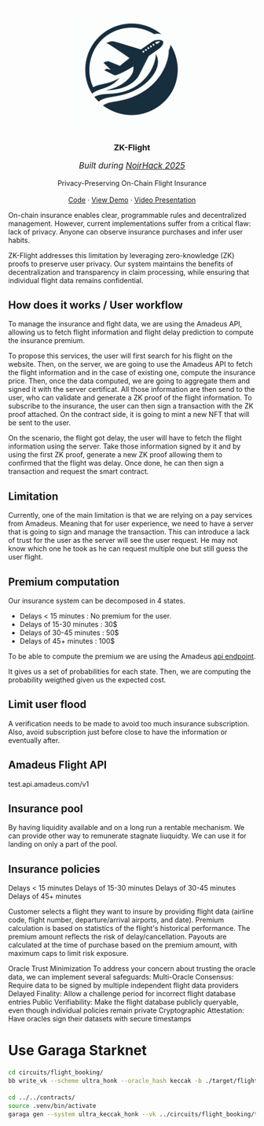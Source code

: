 <a id="readme-top"></a>

<br />
<div align="center">
  <a href="https://github.com/RegisGraptin/zk-flight-insurance">
    <img src="./logo.jpeg" alt="Logo" width="250" height="250">
  </a>

<h3 align="center">ZK-Flight</h3>
<p align="center" style="font-style: italic; font-size: 1.2em;">Built during <a href="https://www.noirhack.com/">NoirHack 2025</a></p>
  <p align="center">
    Privacy-Preserving On-Chain Flight Insurance
    <br />
    <br />
    <a href="https://github.com/RegisGraptin/zk-flight-insurance">Code</a>
    &middot;
    <a href="#">View Demo</a>
    &middot;
    <a href="#">Video Presentation</a>
    
  </p>
</div>


On-chain insurance enables clear, programmable rules and decentralized management. However, current implementations suffer from a critical flaw: lack of privacy. Anyone can observe insurance purchases and infer user habits.

ZK-Flight addresses this limitation by leveraging zero-knowledge (ZK) proofs to preserve user privacy. Our system maintains the benefits of decentralization and transparency in claim processing, while ensuring that individual flight data remains confidential.


## How does it works / User workflow

To manage the insurance and flght data, we are using the Amadeus API, allowing us to fetch flight information and flight delay prediction to compute the insurance premium. 

To propose this services, the user will first search for his flight on the website. Then, on the server, we are going to use the Amadeus API to fetch the flight information and in the case of existing one, compute the insurance price. Then, once the data computed, we are going to aggregate them and signed it with the server certificat. All those information are then send to the user, who can validate and generate a ZK proof of the flight information. To subscribe to the insurance, the user can then sign a transaction with the ZK proof attached. On the contract side, it is going to mint a new NFT that will be sent to the user.

On the scenario, the flight got delay, the user will have to fetch the flight information using the server. Take those information signed by it and by using the first ZK proof, generate a new ZK proof allowing them to confirmed that the flight was delay. Once done, he can then sign a transaction and request the smart contract.


## Limitation

Currently, one of the main limitation is that we are relying on a pay services from Amadeus. Meaning that for user experience, we need to have a server that is going to sign and manage the transaction. 
This can introduce a lack of trust for the user as the server will see the user request. He may not know which one he took as he can request multiple one but still guess the user flight. 


## Premium computation

Our insurance system can be decomposed in 4 states.

- Delays < 15 minutes : No premium for the user. 
- Delays of 15-30 minutes : 30$
- Delays of 30-45 minutes : 50$
- Delays of 45+ minutes : 100$

To be able to compute the premium we are using the Amadeus [api endpoint](https://developers.amadeus.com/self-service/category/flights/api-doc/flight-delay-prediction).

It gives us a set of probabilities for each state. Then, we are computing the probability weigthed given us the expected cost.




## Limit user flood

A verification needs to be made to avoid too much insurance subscription. 
Also, avoid subscription just before close to have the information or eventually after.


## Amadeus Flight API


test.api.amadeus.com/v1


## Insurance pool 

By having liquidity available and on a long run a rentable mechanism. 
We can provide other way to remunerate stagnate liuquidty. We can use it for landing on only a part of the pool.


## Insurance policies

Delays < 15 minutes 
Delays of 15-30 minutes
Delays of 30-45 minutes
Delays of 45+ minutes

Customer selects a flight they want to insure by providing flight data (airline code, flight number, departure/arrival airports, and date).
Premium calculation is based on statistics of the flight's historical performance. The premium amount reflects the risk of delay/cancellation.
Payouts are calculated at the time of purchase based on the premium amount, with maximum caps to limit risk exposure.








Oracle Trust Minimization
To address your concern about trusting the oracle data, we can implement several safeguards:
Multi-Oracle Consensus: Require data to be signed by multiple independent flight data providers
Delayed Finality: Allow a challenge period for incorrect flight database entries
Public Verifiability: Make the flight database publicly queryable, even though individual policies remain private
Cryptographic Attestation: Have oracles sign their datasets with secure timestamps



# Use Garaga Starknet

```bash
cd circuits/flight_booking/
bb write_vk --scheme ultra_honk --oracle_hash keccak -b ./target/flight_booking.json -o ./target

cd ../../contracts/
source .venv/bin/activate
garaga gen --system ultra_keccak_honk --vk ../circuits/flight_booking/target/vk --project-name flightVerifier
```
